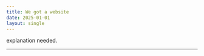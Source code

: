 ```yaml
---
title: We got a website
date: 2025-01-01
layout: single
---
```


explanation needed.

--------------------
